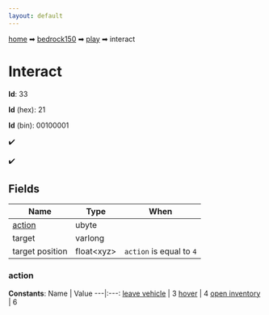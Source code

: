 ```yaml
---
layout: default
---
```


[home](/) ➡ [bedrock150](/protocol/bedrock150) ➡ [play](/protocol/bedrock150/play) ➡ interact

# Interact

**Id**: 33

**Id** (hex): 21

**Id** (bin): 00100001

✔️

✔️

## Fields

Name | Type | When
---|---|:---:
[action](#action) | ubyte | 
target | varlong | 
target position | float&lt;xyz&gt; | <code>action</code> is equal to <code>4</code>

### action

**Constants**:
Name | Value
---|:---:
[leave vehicle](action_leave-vehicle) | 3
[hover](action_hover) | 4
[open inventory](action_open-inventory) | 6

